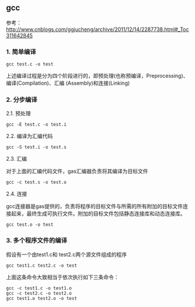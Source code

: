 ## gcc

参考： http://www.cnblogs.com/ggjucheng/archive/2011/12/14/2287738.html#_Toc311642845

### 1. 简单编译
```
gcc test.c -o test
```

上述编译过程是分为四个阶段进行的，即预处理(也称预编译，Preprocessing)、编译(Compilation)、汇编 (Assembly)和连接(Linking)

### 2. 分步编译 

2.1. 预处理
```
gcc -E test.c -o test.i
```

2.2. 编译为汇编代码
```
gcc -S test.i -o test.s
```

2.3. 汇编

对于上面的汇编代码文件，gas汇编器负责将其编译为目标文件
```
gcc -c test.s -o test.o
```

2.4. 连接

gcc连接器是gas提供的，负责将程序的目标文件与所需的所有附加的目标文件连接起来，最终生成可执行文件。附加的目标文件包括静态连接库和动态连接库。
```
gcc test.o -o test
```

### 3. 多个程序文件的编译

假设有一个由test1.c和 test2.c两个源文件组成的程序
```
gcc test1.c test2.c -o test
```

上面这条命令大致相当于依次执行如下三条命令：
```
gcc -c test1.c -o test1.o
gcc -c test2.c -o test2.o
gcc test1.o test2.o -o test
```
